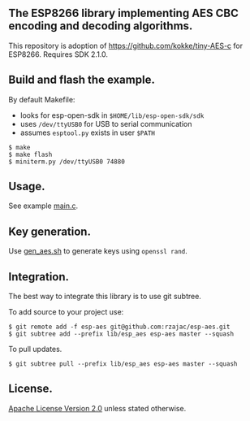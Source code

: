 ## The ESP8266 library implementing AES CBC encoding and decoding algorithms.

This repository is adoption of https://github.com/kokke/tiny-AES-c for ESP8266. Requires SDK 2.1.0.

## Build and flash the example.

By default Makefile:
- looks for esp-open-sdk in `$HOME/lib/esp-open-sdk/sdk`
- uses `/dev/ttyUSB0` for USB to serial communication
- assumes `esptool.py` exists in user `$PATH`

```
$ make
$ make flash
$ miniterm.py /dev/ttyUSB0 74880
```
## Usage.

See example [main.c](example/main.c).

## Key generation.

Use [gen_aes.sh](gen_aes.sh) to generate keys using `openssl rand`.

## Integration.

The best way to integrate this library is to use git subtree.

To add source to your project use:

```text
$ git remote add -f esp-aes git@github.com:rzajac/esp-aes.git
$ git subtree add --prefix lib/esp_aes esp-aes master --squash
```

To pull updates.

```text
$ git subtree pull --prefix lib/esp_aes esp-aes master --squash
```

## License.

[Apache License Version 2.0](LICENSE) unless stated otherwise.
